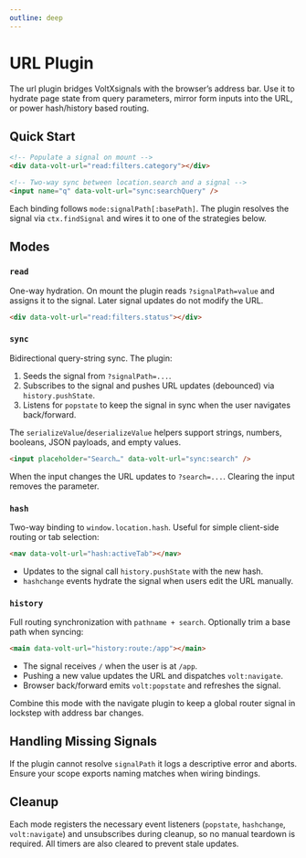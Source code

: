 ```yaml
---
outline: deep
---
```


# URL Plugin

The url plugin bridges VoltXsignals with the browser’s address bar. Use it to hydrate page state from query parameters, mirror form inputs into the URL, or power hash/history based routing.

## Quick Start

```html
<!-- Populate a signal on mount -->
<div data-volt-url="read:filters.category"></div>

<!-- Two-way sync between location.search and a signal -->
<input name="q" data-volt-url="sync:searchQuery" />
```

Each binding follows `mode:signalPath[:basePath]`. The plugin resolves the signal via `ctx.findSignal` and wires it to one of the strategies below.

## Modes

### `read`

One-way hydration. On mount the plugin reads `?signalPath=value` and assigns it to the signal. Later signal updates do not modify the URL.

```html
<div data-volt-url="read:filters.status"></div>
```

### `sync`

Bidirectional query-string sync. The plugin:

1. Seeds the signal from `?signalPath=...`.
2. Subscribes to the signal and pushes URL updates (debounced) via `history.pushState`.
3. Listens for `popstate` to keep the signal in sync when the user navigates back/forward.

The `serializeValue`/`deserializeValue` helpers support strings, numbers, booleans, JSON payloads, and empty values.

```html
<input placeholder="Search…" data-volt-url="sync:search" />
```

When the input changes the URL updates to `?search=...`. Clearing the input removes the parameter.

### `hash`

Two-way binding to `window.location.hash`. Useful for simple client-side routing or tab selection:

```html
<nav data-volt-url="hash:activeTab"></nav>
```

- Updates to the signal call `history.pushState` with the new hash.
- `hashchange` events hydrate the signal when users edit the URL manually.

### `history`

Full routing synchronization with `pathname + search`. Optionally trim a base path when syncing:

```html
<main data-volt-url="history:route:/app"></main>
```

- The signal receives `/` when the user is at `/app`.
- Pushing a new value updates the URL and dispatches `volt:navigate`.
- Browser back/forward emits `volt:popstate` and refreshes the signal.

Combine this mode with the navigate plugin to keep a global router signal in lockstep with address bar changes.

## Handling Missing Signals

If the plugin cannot resolve `signalPath` it logs a descriptive error and aborts. Ensure your scope exports naming matches when wiring bindings.

## Cleanup

Each mode registers the necessary event listeners (`popstate`, `hashchange`, `volt:navigate`) and unsubscribes during cleanup, so no manual teardown is required. All timers are also cleared to prevent stale updates.
